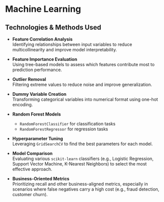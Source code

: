 # Machine Learning

## Technologies & Methods Used

- **Feature Correlation Analysis**  
  Identifying relationships between input variables to reduce multicollinearity and improve model interpretability.

- **Feature Importance Evaluation**  
  Using tree-based models to assess which features contribute most to prediction performance.

- **Outlier Removal**  
  Filtering extreme values to reduce noise and improve generalization.

- **Dummy Variable Creation**  
  Transforming categorical variables into numerical format using one-hot encoding.

- **Random Forest Models**  
  - `RandomForestClassifier` for classification tasks  
  - `RandomForestRegressor` for regression tasks

- **Hyperparameter Tuning**  
  Leveraging `GridSearchCV` to find the best parameters for each model.

- **Model Comparison**  
  Evaluating various `scikit-learn` classifiers (e.g., Logistic Regression, Support Vector Machine, K-Nearest Neighbors) to select the most effective approach.

- **Business-Oriented Metrics**  
  Prioritizing recall and other business-aligned metrics, especially in scenarios where false negatives carry a high cost (e.g., fraud detection, customer churn).